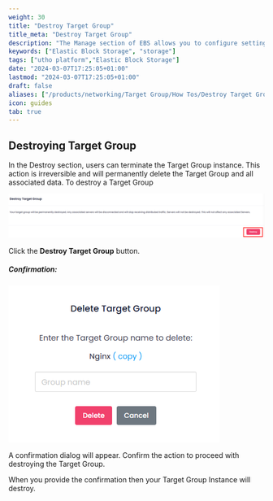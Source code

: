```yaml
---
weight: 30
title: "Destroy Target Group"
title_meta: "Destroy Target Group"
description: "The Manage section of EBS allows you to configure settings, resize volumes, attach or detach them from instances, and destroy volumes when no longer needed."
keywords: ["Elastic Block Storage", "storage"]
tags: ["utho platform","Elastic Block Storage"]
date: "2024-03-07T17:25:05+01:00"
lastmod: "2024-03-07T17:25:05+01:00"
draft: false 
aliases: ["/products/networking/Target Group/How Tos/Destroy Target Group"]
icon: guides
tab: true
---
```

## Destroying Target Group

In the Destroy section, users can terminate the Target Group instance. This action is irreversible and will permanently delete the Target Group and all associated data. To destroy a Target Group

![1743747113484](image/index/1743747113484.png)

Click the **Destroy Target Group** button.

##### **Confirmation:**

![1743747094975](image/index/1743747094975.png)

A confirmation dialog will appear. Confirm the action to proceed with destroying the Target Group.

When you provide the confirmation then your Target Group Instance will destroy.
